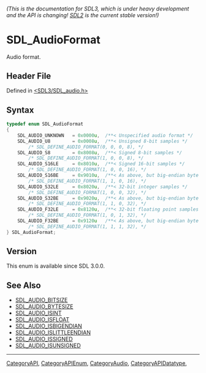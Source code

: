 ###### (This is the documentation for SDL3, which is under heavy development and the API is changing! [SDL2](https://wiki.libsdl.org/SDL2/) is the current stable version!)
# SDL_AudioFormat

Audio format.

## Header File

Defined in [<SDL3/SDL_audio.h>](https://github.com/libsdl-org/SDL/blob/main/include/SDL3/SDL_audio.h)

## Syntax

```c
typedef enum SDL_AudioFormat
{
    SDL_AUDIO_UNKNOWN   = 0x0000u,  /**< Unspecified audio format */
    SDL_AUDIO_U8        = 0x0008u,  /**< Unsigned 8-bit samples */
        /* SDL_DEFINE_AUDIO_FORMAT(0, 0, 0, 8), */
    SDL_AUDIO_S8        = 0x8008u,  /**< Signed 8-bit samples */
        /* SDL_DEFINE_AUDIO_FORMAT(1, 0, 0, 8), */
    SDL_AUDIO_S16LE     = 0x8010u,  /**< Signed 16-bit samples */
        /* SDL_DEFINE_AUDIO_FORMAT(1, 0, 0, 16), */
    SDL_AUDIO_S16BE     = 0x9010u,  /**< As above, but big-endian byte order */
        /* SDL_DEFINE_AUDIO_FORMAT(1, 1, 0, 16), */
    SDL_AUDIO_S32LE     = 0x8020u,  /**< 32-bit integer samples */
        /* SDL_DEFINE_AUDIO_FORMAT(1, 0, 0, 32), */
    SDL_AUDIO_S32BE     = 0x9020u,  /**< As above, but big-endian byte order */
        /* SDL_DEFINE_AUDIO_FORMAT(1, 1, 0, 32), */
    SDL_AUDIO_F32LE     = 0x8120u,  /**< 32-bit floating point samples */
        /* SDL_DEFINE_AUDIO_FORMAT(1, 0, 1, 32), */
    SDL_AUDIO_F32BE     = 0x9120u   /**< As above, but big-endian byte order */
        /* SDL_DEFINE_AUDIO_FORMAT(1, 1, 1, 32), */
} SDL_AudioFormat;
```

## Version

This enum is available since SDL 3.0.0.

## See Also

- [SDL_AUDIO_BITSIZE](SDL_AUDIO_BITSIZE)
- [SDL_AUDIO_BYTESIZE](SDL_AUDIO_BYTESIZE)
- [SDL_AUDIO_ISINT](SDL_AUDIO_ISINT)
- [SDL_AUDIO_ISFLOAT](SDL_AUDIO_ISFLOAT)
- [SDL_AUDIO_ISBIGENDIAN](SDL_AUDIO_ISBIGENDIAN)
- [SDL_AUDIO_ISLITTLEENDIAN](SDL_AUDIO_ISLITTLEENDIAN)
- [SDL_AUDIO_ISSIGNED](SDL_AUDIO_ISSIGNED)
- [SDL_AUDIO_ISUNSIGNED](SDL_AUDIO_ISUNSIGNED)

----
[CategoryAPI](CategoryAPI), [CategoryAPIEnum](CategoryAPIEnum), [CategoryAudio](CategoryAudio), [CategoryAPIDatatype](CategoryAPIDatatype), 


